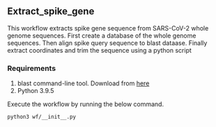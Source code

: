 ## Extract_spike_gene

This workflow extracts spike gene sequence from SARS-CoV-2 whole genome sequences.
First create a database of the whole genome sequences. Then align spike query sequence to 
blast dataase. Finally extract coordinates and trim the sequence using a python script

### Requirements
1. blast command-line tool. Download from [here](https://ftp.ncbi.nlm.nih.gov/blast/executables/blast+/LATEST/)
2. Python 3.9.5

Execute the workflow by running the below command.

`python3 wf/__init__.py`

